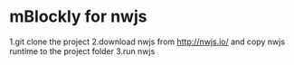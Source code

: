 # mBlockly for nwjs
1.git clone the project
2.download nwjs from http://nwjs.io/ and copy nwjs runtime to the project folder 
3.run nwjs